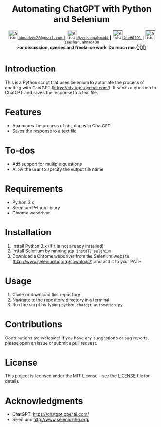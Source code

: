 <div align="center">
  <h1>Automating ChatGPT with Python and Selenium</h1>

  <a href="https://mail.google.com/mail/u/?authuser=ahmadzee26@gmail.com">
    <img alt="Abhishek Naidu | Twitter" width="30px" src="https://edent.github.io/SuperTinyIcons/images/svg/gmail.svg" />
    <code>ahmadzee26@gmail.com</code>
  </a>
  <span> ┃ </span>

  <a href="https://t.me/zeeshanahmad4">
    <img alt="Abhishek's LinkedIN" width="30px" src="https://edent.github.io/SuperTinyIcons/images/svg/telegram.svg" />
    <code>@zeeshanahmad4</code>
  </a>
  <span>┃</span>
  <a href="" style="margin-top: 12px;">
    <img alt="Abhishek's Discord" width="30px" src="https://raw.githubusercontent.com/peterthehan/peterthehan/master/assets/discord.svg" />
    <code>Zee#0291</code>
  </a>
  <span>┃</span>
  <a href="" style="margin-top: 12px;">
    <img alt="Abhishek's Discord" width="30px" src="https://edent.github.io/SuperTinyIcons/images/svg/skype.svg" />
    <code>zeeshan.ahmad400</code>
  </a>

  <br />
  <strong>For discussion, queries and freelance work. Do reach me.👆👆👆</strong>
</div>

 
# Introduction

This is a Python script that uses Selenium to automate the process of chatting with ChatGPT (https://chatgpt.openai.com/). It sends a question to ChatGPT and saves the response to a text file.

# Features

- Automates the process of chatting with ChatGPT
- Saves the response to a text file

# To-dos

- Add support for multiple questions
- Allow the user to specify the output file name

# Requirements

- Python 3.x
- Selenium Python library
- Chrome webdriver

# Installation

1. Install Python 3.x (if it is not already installed)
2. Install Selenium by running `pip install selenium`
3. Download a Chrome webdriver from the Selenium website (http://www.seleniumhq.org/download/) and add it to your PATH

# Usage

1. Clone or download this repository
2. Navigate to the repository directory in a terminal
3. Run the script by typing `python chatgpt_automation.py`

# Contributions

Contributions are welcome! If you have any suggestions or bug reports, please open an issue or submit a pull request.

# License

This project is licensed under the MIT License - see the [LICENSE](LICENSE) file for details.

# Acknowledgments

- ChatGPT: https://chatgpt.openai.com/
- Selenium: http://www.seleniumhq.org/

